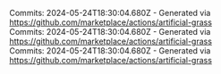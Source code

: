 Commits: 2024-05-24T18:30:04.680Z - Generated via https://github.com/marketplace/actions/artificial-grass
<br>
Commits: 2024-05-24T18:30:04.680Z - Generated via https://github.com/marketplace/actions/artificial-grass
<br>
Commits: 2024-05-24T18:30:04.680Z - Generated via https://github.com/marketplace/actions/artificial-grass
<br>

